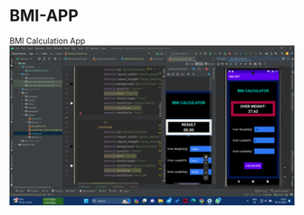 # BMI-APP
BMI Calculation App
![logo](https://github.com/RAHUL-HACKER-HACKER/BMI-APP/blob/master/Images/Screenshot%202023-10-05%20010732.png)
